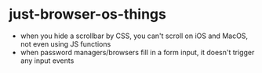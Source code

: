 # just-browser-os-things
- when you hide a scrollbar by CSS, you can't scroll on iOS and MacOS, not even using JS functions
- when password managers/browsers fill in a form input, it doesn't trigger any input events
